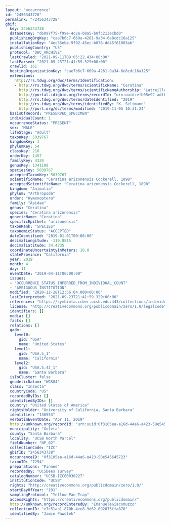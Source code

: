 ```yaml
---
layout: "occurrence"
id: "2456343728"
permalink: "/2456343728"
gbif:
  key: 2456343728
  datasetKey: "d6097f75-f99e-4c2a-b8a5-b0fc213ecbd0"
  publishingOrgKey: "cae7b6c7-669a-4261-9a34-6e8cdc16a125"
  installationKey: "4ec55ebe-9f92-45ec-b076-dd45f61003ab"
  publishingCountry: "US"
  protocol: "DWC_ARCHIVE"
  lastCrawled: "2021-09-11T09:05:22.434+00:00"
  lastParsed: "2021-09-23T21:41:59.329+00:00"
  crawlId: 161
  hostingOrganizationKey: "cae7b6c7-669a-4261-9a34-6e8cdc16a125"
  extensions:
    http://rs.tdwg.org/dwc/terms/Identification:
    - http://rs.tdwg.org/dwc/terms/scientificName: "Ceratina"
      http://rs.tdwg.org/dwc/terms/scientificNameAuthorship: "Latreille, 1802"
      http://portal.idigbio.org/terms/recordId: "urn:uuid:efb05e92-adfb-46dd-a75d-85c165331e40"
      http://rs.tdwg.org/dwc/terms/dateIdentified: "2019"
      http://rs.tdwg.org/dwc/terms/identifiedBy: "K. Seltmann"
      http://purl.org/dc/terms/modified: "2019-11-05 10:31:24"
  basisOfRecord: "PRESERVED_SPECIMEN"
  individualCount: 1
  occurrenceStatus: "PRESENT"
  sex: "MALE"
  lifeStage: "Adult"
  taxonKey: 5039767
  kingdomKey: 1
  phylumKey: 54
  classKey: 216
  orderKey: 1457
  familyKey: 4334
  genusKey: 1341198
  speciesKey: 5039767
  acceptedTaxonKey: 5039767
  scientificName: "Ceratina arizonensis Cockerell, 1898"
  acceptedScientificName: "Ceratina arizonensis Cockerell, 1898"
  kingdom: "Animalia"
  phylum: "Arthropoda"
  order: "Hymenoptera"
  family: "Apidae"
  genus: "Ceratina"
  species: "Ceratina arizonensis"
  genericName: "Ceratina"
  specificEpithet: "arizonensis"
  taxonRank: "SPECIES"
  taxonomicStatus: "ACCEPTED"
  dateIdentified: "2019-01-01T00:00:00"
  decimalLongitude: -119.8815
  decimalLatitude: 34.4235
  coordinateUncertaintyInMeters: 10.0
  stateProvince: "California"
  year: 2019
  month: 4
  day: 11
  eventDate: "2019-04-11T00:00:00"
  issues:
  - "OCCURRENCE_STATUS_INFERRED_FROM_INDIVIDUAL_COUNT"
  - "AMBIGUOUS_INSTITUTION"
  modified: "2020-12-28T12:56:04.000+00:00"
  lastInterpreted: "2021-09-23T21:41:59.329+00:00"
  references: "https://symbiota.ccber.ucsb.edu:443/collections/individual/index.php?occid=136553"
  license: "http://creativecommons.org/publicdomain/zero/1.0/legalcode"
  identifiers: []
  media: []
  facts: []
  relations: []
  gadm:
    level0:
      gid: "USA"
      name: "United States"
    level1:
      gid: "USA.5_1"
      name: "California"
    level2:
      gid: "USA.5.42_1"
      name: "Santa Barbara"
  isInCluster: false
  geodeticDatum: "WGS84"
  class: "Insecta"
  countryCode: "US"
  recordedByIDs: []
  identifiedByIDs: []
  country: "United States of America"
  rightsHolder: "University of California, Santa Barbara"
  identifier: "136553"
  verbatimEventDate: "Apr 11, 2019"
  http://unknown.org/recordId: "urn:uuid:0f3105ea-a16d-44a6-a423-58e545645723"
  municipality: "Goleta"
  county: "Santa Barbara"
  locality: "UCSB North Parcel"
  fieldNumber: "NP_02"
  collectionCode: "IZC"
  gbifID: "2456343728"
  occurrenceID: "0f3105ea-a16d-44a6-a423-58e545645723"
  taxonID: "7254"
  preparations: "Pinned"
  recordedBy: "UCSBees survey"
  catalogNumber: "UCSB-IZC00030227"
  institutionCode: "UCSB"
  rights: "http://creativecommons.org/publicdomain/zero/1.0/"
  startDayOfYear: "101"
  samplingProtocol: "Yellow Pan Trap"
  accessRights: "https://creativecommons.org/publicdomain/"
  http://unknown.org/recordEnteredBy: "EmanueleGiacomuzzo"
  collectionID: "e7c51ab1-870b-4ee8-9d62-092875ffa870"
  identifiedBy: "Jamie Pawelek"
---
```

